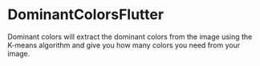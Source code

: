 # DominantColorsFlutter
Dominant colors will extract the dominant colors from the image using the K-means algorithm and give you how many colors you need from your image.
